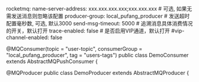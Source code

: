   rocketmq:
    name-server-address: xxx.xxx.xxx.xxx;xxx.xxx.xxx
    # 可选, 如果无需发送消息则忽略该配置
    producer-group: local_pufang_producer
    # 发送超时配置毫秒数, 可选, 默认3000
    send-msg-timeout: 5000
    # 追溯消息具体消费情况的开关，默认打开
    trace-enabled: false
    # 是否启用VIP通道，默认打开
    #vip-channel-enabled: false


@MQConsumer(topic = "user-topic", consumerGroup = "local_pufang_producer", tag = "users-tags")
public class DemoConsumer extends AbstractMQPushConsumer {


@MQProducer
public class DemoProducer extends AbstractMQProducer {
